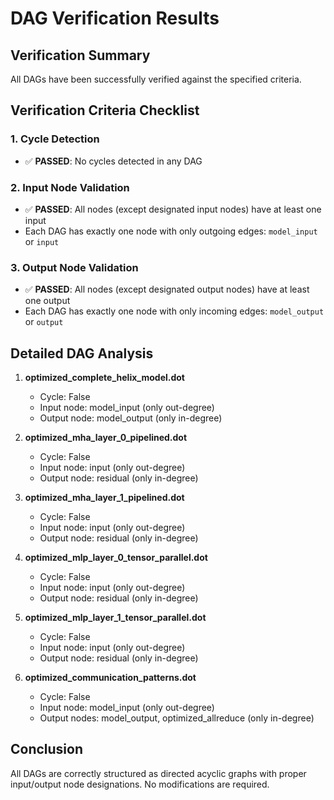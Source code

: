 # DAG Verification Results

## Verification Summary
All DAGs have been successfully verified against the specified criteria.

## Verification Criteria Checklist

### 1. Cycle Detection
- ✅ **PASSED**: No cycles detected in any DAG

### 2. Input Node Validation  
- ✅ **PASSED**: All nodes (except designated input nodes) have at least one input
- Each DAG has exactly one node with only outgoing edges: `model_input` or `input`

### 3. Output Node Validation
- ✅ **PASSED**: All nodes (except designated output nodes) have at least one output  
- Each DAG has exactly one node with only incoming edges: `model_output` or `output`

## Detailed DAG Analysis

1. **optimized_complete_helix_model.dot**
   - Cycle: False
   - Input node: model_input (only out-degree)
   - Output node: model_output (only in-degree)

2. **optimized_mha_layer_0_pipelined.dot**
   - Cycle: False  
   - Input node: input (only out-degree)
   - Output node: residual (only in-degree)

3. **optimized_mha_layer_1_pipelined.dot**
   - Cycle: False
   - Input node: input (only out-degree)
   - Output node: residual (only in-degree)

4. **optimized_mlp_layer_0_tensor_parallel.dot**
   - Cycle: False
   - Input node: input (only out-degree)
   - Output node: residual (only in-degree)

5. **optimized_mlp_layer_1_tensor_parallel.dot**
   - Cycle: False
   - Input node: input (only out-degree)
   - Output node: residual (only in-degree)

6. **optimized_communication_patterns.dot**
   - Cycle: False
   - Input node: model_input (only out-degree)
   - Output nodes: model_output, optimized_allreduce (only in-degree)

## Conclusion
All DAGs are correctly structured as directed acyclic graphs with proper input/output node designations. No modifications are required.